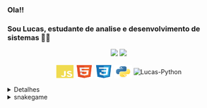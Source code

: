 ### Ola!!
### Sou Lucas, estudante de analise e desenvolvimento de sistemas 👨‍💻

<div align="center">
  
  <img height="120em" src="https://github-readme-stats.vercel.app/api?username=lucaslrodrigues&include_all_commits=true&count_private=true&show_icons=true&bg_color=30,174dc8,000&title_color=fff&text_color=fff"/>
  
  <img height="120em" src="https://github-readme-stats.vercel.app/api/top-langs/?username=lucaslrodrigues&layout=compact&langs_count=7&&bg_color=30,174dc8,000&title_color=fff&text_color=fff"/>

</div>

<div align="center" style="display: inline_block"><br>
  <img align="center" alt="Lucas-Js" height="30" width="40" src="https://raw.githubusercontent.com/devicons/devicon/master/icons/javascript/javascript-plain.svg">
  <img align="center" alt="Lucas-HTML" height="30" width="40" src="https://raw.githubusercontent.com/devicons/devicon/master/icons/html5/html5-original.svg">
  <img align="center" alt="Lucas-CSS" height="30" width="40" src="https://raw.githubusercontent.com/devicons/devicon/master/icons/css3/css3-original.svg">
  <img align="center" alt="Lucas-Python" height="30" width="40" src="https://raw.githubusercontent.com/devicons/devicon/master/icons/python/python-original.svg">
  <img align="center" alt="Lucas-Python" height="30" width="40" src="https://cdn.jsdelivr.net/gh/devicons/devicon/icons/mysql/mysql-original.svg" />
  <br><br>
</div>

<details>
<summary>Detalhes</summary>

<p align="center">
        <img src="https://github-profile-trophy.vercel.app/?username=lucaslrodrigues&theme=algolia&margin-w=15" alt="Trophies GitHub" />
    </p>

<p align="center">
        <img src="https://github-readme-stats.vercel.app/api?username=lucaslrodrigues&&count_private=true&theme=algolia&show_icons=true&include_all_commits=true&locale=en" alt="General Statistics" />
</p>
    
<p align="center">
    <img src="https://github-readme-streak-stats.herokuapp.com/?user=lucaslrodrigues&theme=algolia" alt="Streak Stats" />
</p>

<p align="center">
        <img src="https://activity-graph.herokuapp.com/graph?username=lucaslrodrigues&bg_color=30,174dc8,000&title_color=fff&text_color=fff" alt="Activity Graph" />
    </p>
</details>

<details>
<summary>snakegame</summary>

![Snake animation](https://github.com/rafaballerini/rafaballerini/blob/output/github-contribution-grid-snake.svg)

</details>
